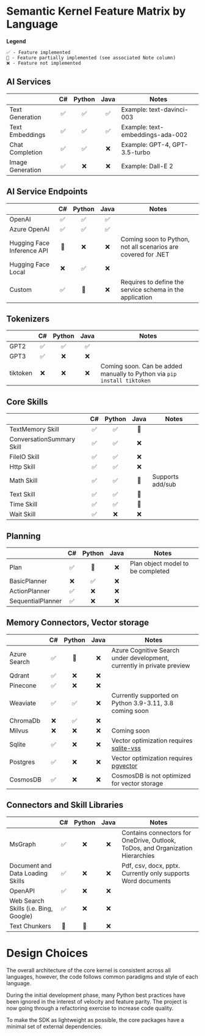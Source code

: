 # Semantic Kernel Feature Matrix by Language

**Legend**

    ✅ - Feature implemented
    🔄 - Feature partially implemented (see associated Note column)
    ❌ - Feature not implemented

## AI Services

|                                   |  C#  | Python | Java | Notes |
|-----------------------------------|:----:|:------:|:----:|-------|
| Text Generation                   | ✅   | ✅     | ✅   | Example: text-davinci-003        |
| Text Embeddings                   | ✅   | ✅     | ✅   | Example: text-embeddings-ada-002 |
| Chat Completion                   | ✅   | ✅     | ❌   | Example: GPT-4, GPT-3.5-turbo    |
| Image Generation                  | ✅   | ❌     | ❌   | Example: Dall-E 2                |

## AI Service Endpoints

|                                   | C#  | Python | Java | Notes |
|-----------------------------------|:---:|:------:|:----:|-------|
| OpenAI                            | ✅  | ✅     | ✅   |                                                               |
| Azure OpenAI                      | ✅  | ✅     | ✅   |                                                               |
| Hugging Face Inference API        | 🔄  | ❌     | ❌   | Coming soon to Python, not all scenarios are covered for .NET |
| Hugging Face Local                | ❌  | ✅     | ❌   |                                                               |
| Custom                            | ✅  | 🔄     | ❌   | Requires to define the service schema in the application      |

## Tokenizers

|                                   | C#  | Python | Java | Notes |
|-----------------------------------|:---:|:------:|:----:|-------|
| GPT2                              | ✅  | ✅     | ✅   |       |
| GPT3                              | ✅  | ❌     | ❌   |       |
| tiktoken                          | ❌  | ❌     | ❌   | Coming soon. Can be added manually to Python via `pip install tiktoken` |

## Core Skills

|                                   | C#  | Python | Java | Notes |
|-----------------------------------|:---:|:------:|:----:|-------|
| TextMemory Skill                  | ✅  | ✅     | 🔄   |       |
| ConversationSummary Skill         | ✅  | ✅     | ❌   |       |
| FileIO Skill                      | ✅  | ✅     | ❌   |       |
| Http Skill                        | ✅  | ✅     | ❌   |       |
| Math Skill                        | ✅  | ✅     | 🔄   | Supports add/sub      |
| Text Skill                        | ✅  | ✅     | 🔄   |       |
| Time Skill                        | ✅  | ✅     | 🔄   |       |
| Wait Skill                        | ✅  | ❌     | ❌   |       |

## Planning

|                                   | C#  | Python | Java | Notes |
|-----------------------------------|:---:|:------:|:----:|-------|
| Plan                              | ✅  | 🔄     | ❌   | Plan object model to be completed |
| BasicPlanner                      | ❌  | ✅     | ❌   |                                   |
| ActionPlanner                     | ✅  | ❌     | ❌   |                                   |
| SequentialPlanner                 | ✅  | ❌     | ❌   |                                   |

## Memory Connectors, Vector storage

|               | C#  | Python | Java | Notes |
|---------------|:---:|:------:|:----:|-------|
| Azure Search  | ✅  | 🔄     | ❌   | Azure Cognitive Search under development, currently in private preview          |
| Qdrant        | ✅  | ❌     | ❌   |                                                                                 |
| Pinecone      | ✅  | ❌     | ❌   |                                                                                 |
| Weaviate      | ✅  | ✅     | ❌   | Currently supported on Python 3.9-3.11, 3.8 coming soon                         |
| ChromaDb      | ❌  | ✅     | ❌   |                                                                                 |
| Milvus        | ❌  | ❌     | ❌   | Coming soon                                                                     |
| Sqlite        | ✅  | ❌     | ❌   | Vector optimization requires [sqlite-vss](https://github.com/asg017/sqlite-vss) |
| Postgres      | ✅  | ❌     | ❌   | Vector optimization requires [pgvector](https://github.com/pgvector/pgvector)   |
| CosmosDB      | ✅  | ❌     | ❌   | CosmosDB is not optimized for vector storage                                    |

## Connectors and Skill Libraries

|                                       | C#  | Python | Java | Notes |
|---------------------------------------|:---:|:------:|:----:|-------|
| MsGraph                               | ✅  | ❌     | ❌   | Contains connectors for OneDrive, Outlook, ToDos, and Organization Hierarchies  |
| Document and Data Loading Skills      | ✅  | ❌     | ❌   | Pdf, csv, docx, pptx. Currently only supports Word documents                    |
| OpenAPI                               | ✅  | ❌     | ❌   |                                                                                 |
| Web Search Skills (i.e. Bing, Google) | ✅  | ❌     | ❌   |                                                                                 |
| Text Chunkers                         | 🔄  | 🔄     | ❌   |                                                                                 |

# Design Choices

The overall architecture of the core kernel is consistent across all languages,
however, the code follows common paradigms and style of each language.

During the initial development phase, many Python best practices have been ignored
in the interest of velocity and feature parity. The project is now going through
a refactoring exercise to increase code quality.

To make the SDK as lightweight as possible, the core packages have
a minimal set of external dependencies.
